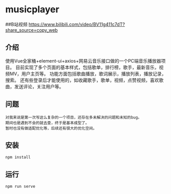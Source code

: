 # musicplayer
##B站视频
https://www.bilibili.com/video/BV11g411c7dT?share_source=copy_web
## 介绍 
使用Vue全家桶+element-ui+axios+网易云音乐接口做的一个PC端音乐播放器项目。
目前实现了多个页面的基本样式，包括歌单，排行榜，歌手，最新音乐，视频MV，用户主页等。
功能方面包括歌曲播放，歌词展示，播放列表，播放记录，搜索。
还有些登录后才能使用的，如收藏歌手，歌单，视频，点赞视频，喜欢歌曲，发送评论，关注用户等。
## 问题
```
对我来说是第一次写这么复杂的一个项目，还存在多未解决的问题和未知的bug。
期间也是遇到不会的就去查，终于是基本成型了。
暂时也没有做适配优化等，后续还有很大的优化空间。
```

## 安装
```
npm install
```

## 运行
```
npm run serve
```
